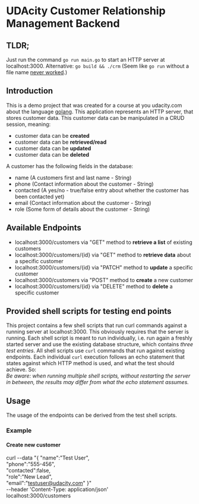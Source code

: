 # UDAcity Customer Relationship Management Backend



## TLDR;
Just run the command `go run main.go` to start an HTTP server at
localhost:3000.
Alternative: `go build && ./crm`
(Seem like `go run` without a file name [never worked](https://groups.google.com/g/golang-nuts/c/Uc6FurMDtQc?pli=1).)

## Introduction
This is a demo project that was created for a course at you udacity.com about the language [golang](https://go.dev/).
This application represents an HTTP server, that stores customer data. 
This customer data can be manipulated in a CRUD session, meaning:
- customer data can be **created**
- customer data can be **retrieved/read**
- customer data can be **updated**
- customer data can be **deleted**

A customer has the following fields in the database:
- name (A customers first and last name - String)
- phone (Contact information about the customer - String)
- contacted (A yes/no - true/false entry about whether the customer has been contacted yet)
- email (Contact information about the customer - String)
- role (Some form of details about the customer - String)

## Available Endpoints

- localhost:3000/customers via "GET" method to **retrieve a list** of existing customers
- localhost:3000/customers/{id} via "GET" method to **retrieve data** about a specific customer
- localhost:3000/customers/{id} via "PATCH" method to **update** a specific customer
- localhost:3000/customers via "POST" method to **create** a new customer
- localhost:3000/customers/{id} via "DELETE" method to **delete** a specific customer


## Provided shell scripts for testing end points
This project contains a few shell scripts that run curl commands against a running server at
localhost:3000. This obviously requires that the server is running.
Each shell script is meant to run individually, i.e. run again a freshly started server and use
the existing database structure, which contains *three test entries*.
All shell scripts use `curl` commands that run against existing endpoints. Each individual `curl`
execution follows an echo statement that states against which HTTP method is used, and what the
test should achieve.
So:  
*Be aware: when running multiple shell scripts, without restarting the server in between, the results may differ from what the echo statement assumes.*

## Usage
The usage of the endpoints can be derived from the test shell scripts.

### Example 
#### Create new customer
curl --data "{ \"name\":\"Test User\", \
  \"phone\":\"555-456\", \
  \"contacted\":false, \
  \"role\":\"New Lead\", \
  \"email\":\"testuser@udacity.com\" }" \
  --header 'Content-Type: application/json' \
  localhost:3000/customers


